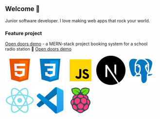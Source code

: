## Welcome :tada:

Junior software developer. I love making web apps that rock your world.

### Feature project

[Open doors demo](https://opendoors.stevewilliams.dev) - a MERN-stack project booking system for a school radio station :calendar:
<a href="https://opendoors.stevewilliams.dev" target="_blank">Open doors demo</a>

![HTML5](assets/html5.png)
![CSS3](assets/css3.png)
![JavaScript](assets/javascript.png)
![NextJS](assets/nextjs.png)
![PostgreSQL](assets/postgresql.png)
![ReactNative](assets/reactivenative.png)
![VisualStudioCode](assets/visualstudiocode.png)
![Raspberry Pi](assets/raspberrypi.png)
